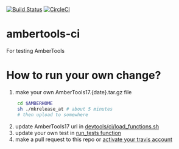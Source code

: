 [![Build Status](https://travis-ci.org/Amber-MD/ambertools-ci.svg?branch=nightly)](https://travis-ci.org/Amber-MD/ambertools-ci)
[![CircleCI](https://circleci.com/gh/Amber-MD/ambertools-ci/tree/nightly.svg?style=svg)](https://circleci.com/gh/Amber-MD/ambertools-ci/tree/nightly)

# ambertools-ci
For testing AmberTools

# How to run your own change?
1. make your own AmberTools17.{date}.tar.gz file
```bash
    cd $AMBERHOME
    sh ./mkrelease_at # about 5 minutes
    # then upload to somewhere
```
2. update AmberTools17 url in [devtools/ci/load_functions.sh](devtools/ci/load_functions.sh)
3. update your own test in [run_tests function](devtools/ci/load_functions.sh)
4. make a pull request to this repo or [activate your travis account](https://travis-ci.org/getting_started)
